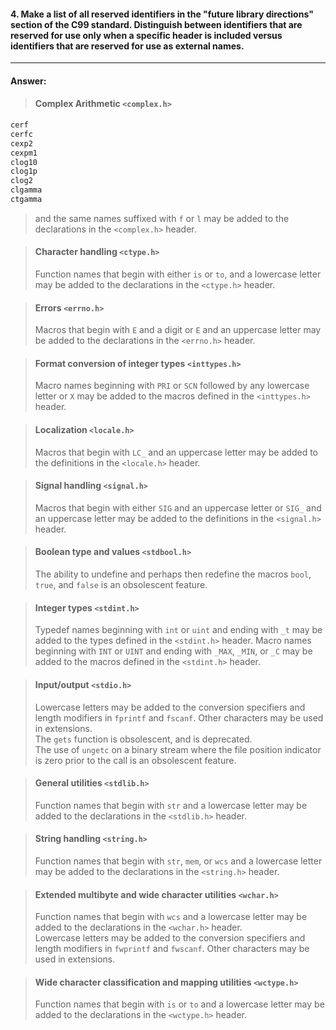 #### 4. Make a list of all reserved identifiers in the "future library directions" section of the C99 standard. Distinguish between identifiers that are reserved for use only when a specific header is included versus identifiers that are reserved for use as external names.

---

#### Answer:

> #### Complex Arithmetic `<complex.h>`  
```c
cerf
cerfc
cexp2
cexpm1
clog10
clog1p
clog2
clgamma
ctgamma
```
> and the same names suffixed with `f` or `l` may be added to the declarations in the `<complex.h>` header.  

> #### Character handling `<ctype.h>`
> Function names that begin with either `is` or `to`, and a lowercase letter may be added to the declarations in the `<ctype.h>` header.  

> #### Errors `<errno.h>`  
> Macros that begin with `E` and a digit or `E` and an uppercase letter may be added to the declarations in the `<errno.h>` header.  

> #### Format conversion of integer types `<inttypes.h>`  
> Macro names beginning with `PRI` or `SCN` followed by any lowercase letter or `X` may be added to the macros defined in the `<inttypes.h>` header.  

> #### Localization `<locale.h>`  
> Macros that begin with `LC_` and an uppercase letter may be added to the definitions in the `<locale.h>` header.  

> #### Signal handling `<signal.h>`  
> Macros that begin with either `SIG` and an uppercase letter or `SIG_` and an uppercase letter may be added to the definitions in the `<signal.h>` header.  

> #### Boolean type and values `<stdbool.h>`  
> The ability to undefine and perhaps then redefine the macros `bool`, `true`, and `false` is an obsolescent feature.  

> #### Integer types `<stdint.h>`  
> Typedef names beginning with `int` or `uint` and ending with `_t` may be added to the types defined in the `<stdint.h>` header. Macro names beginning with `INT` or `UINT` and ending with `_MAX`, `_MIN`, or `_C` may be added to the macros defined in the `<stdint.h>` header.  

> ####  Input/output `<stdio.h>`  
> Lowercase letters may be added to the conversion specifiers and length modifiers in `fprintf` and `fscanf`. Other characters may be used in extensions.  
> The `gets` function is obsolescent, and is deprecated.  
> The use of `ungetc` on a binary stream where the file position indicator is zero prior to the call is an obsolescent feature.  

> #### General utilities `<stdlib.h>`  
> Function names that begin with `str` and a lowercase letter may be added to the declarations in the `<stdlib.h>` header.  

> #### String handling `<string.h>`  
> Function names that begin with `str`, `mem`, or `wcs` and a lowercase letter may be added to the declarations in the `<string.h>` header.  

> #### Extended multibyte and wide character utilities `<wchar.h>`  
> Function names that begin with `wcs` and a lowercase letter may be added to the declarations in the `<wchar.h>` header.  
> Lowercase letters may be added to the conversion specifiers and length modifiers in `fwprintf` and `fwscanf`. Other characters may be used in extensions.  

> #### Wide character classification and mapping utilities `<wctype.h>`  
> Function names that begin with `is` or `to` and a lowercase letter may be added to the declarations in the `<wctype.h>` header.  
